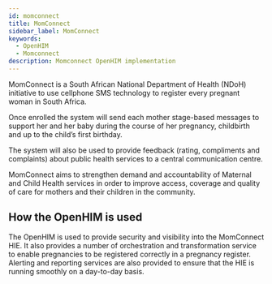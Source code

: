 ```yaml
---
id: momconnect
title: MomConnect
sidebar_label: MomConnect
keywords:
  - OpenHIM
  - Momconnect
description: Momconnect OpenHIM implementation
---
```


MomConnect is a South African National Department of Health (NDoH) initiative to use cellphone SMS technology to register every pregnant woman in South Africa.

Once enrolled the system will send each mother stage-based messages to support her and her baby during the course of her pregnancy, childbirth and up to the child’s first birthday.

The system will also be used to provide feedback (rating, compliments and complaints) about public health services to a central communication centre.

MomConnect aims to strengthen demand and accountability of Maternal and Child Health services in order to improve access, coverage and quality of care for mothers and their children in the community.

## How the OpenHIM is used

The OpenHIM is used to provide security and visibility into the MomConnect HIE. It also provides a number of orchestration and transformation service to enable pregnancies to be registered correctly in a pregnancy register. Alerting and reporting services are also provided to ensure that the HIE is running smoothly on a day-to-day basis.
